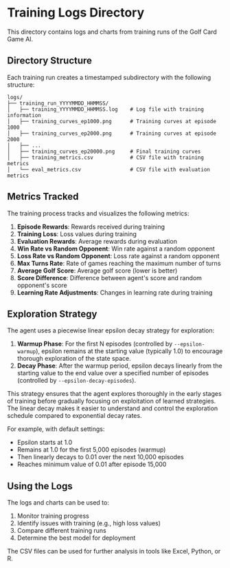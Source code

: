 # Training Logs Directory

This directory contains logs and charts from training runs of the Golf Card Game AI.

## Directory Structure

Each training run creates a timestamped subdirectory with the following structure:

```
logs/
├── training_run_YYYYMMDD_HHMMSS/
│   ├── training_YYYYMMDD_HHMMSS.log    # Log file with training information
│   ├── training_curves_ep1000.png      # Training curves at episode 1000
│   ├── training_curves_ep2000.png      # Training curves at episode 2000
│   ├── ...
│   ├── training_curves_ep20000.png     # Final training curves
│   ├── training_metrics.csv            # CSV file with training metrics
│   └── eval_metrics.csv                # CSV file with evaluation metrics
```

## Metrics Tracked

The training process tracks and visualizes the following metrics:

1. **Episode Rewards**: Rewards received during training
2. **Training Loss**: Loss values during training
3. **Evaluation Rewards**: Average rewards during evaluation
4. **Win Rate vs Random Opponent**: Win rate against a random opponent
5. **Loss Rate vs Random Opponent**: Loss rate against a random opponent
6. **Max Turns Rate**: Rate of games reaching the maximum number of turns
7. **Average Golf Score**: Average golf score (lower is better)
8. **Score Difference**: Difference between agent's score and random opponent's score
9. **Learning Rate Adjustments**: Changes in learning rate during training

## Exploration Strategy

The agent uses a piecewise linear epsilon decay strategy for exploration:

1. **Warmup Phase**: For the first N episodes (controlled by `--epsilon-warmup`), epsilon remains at the starting value (typically 1.0) to encourage thorough exploration of the state space.
2. **Decay Phase**: After the warmup period, epsilon decays linearly from the starting value to the end value over a specified number of episodes (controlled by `--epsilon-decay-episodes`).

This strategy ensures that the agent explores thoroughly in the early stages of training before gradually focusing on exploitation of learned strategies. The linear decay makes it easier to understand and control the exploration schedule compared to exponential decay rates.

For example, with default settings:

- Epsilon starts at 1.0
- Remains at 1.0 for the first 5,000 episodes (warmup)
- Then linearly decays to 0.01 over the next 10,000 episodes
- Reaches minimum value of 0.01 after episode 15,000

## Using the Logs

The logs and charts can be used to:

1. Monitor training progress
2. Identify issues with training (e.g., high loss values)
3. Compare different training runs
4. Determine the best model for deployment

The CSV files can be used for further analysis in tools like Excel, Python, or R.
